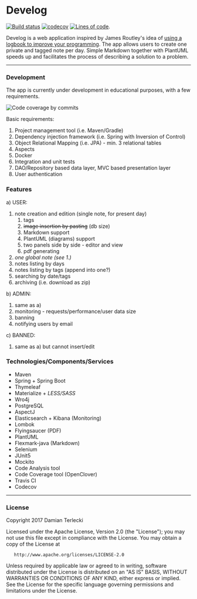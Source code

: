 # Develog
[![Build status](https://travis-ci.org/T3r1jj/Develog.svg?branch=master)](https://travis-ci.org/T3r1jj/Develog) [![codecov](https://codecov.io/gh/T3r1jj/Develog/branch/master/graph/badge.svg)](https://codecov.io/gh/T3r1jj/Develog) [![Lines of code](https://tokei.rs/b1/github/T3r1jj/Develog)](https://github.com/Aaronepower/tokei).


Develog is a web application inspired by James Routley's idea of [using a logbook to improve your programming](https://routley.io/tech/2017/11/23/logbook.html). The app allows users to create one private and tagged note per day. Simple Markdown together with PlantUML speeds up and facilitates the process of describing a solution to a problem.
 
---

### Development
The app is currently under development in educational purposes, with a few requirements.

![Code coverage by commits](https://codecov.io/gh/T3r1jj/Develog/branch/master/graphs/commits.svg)
 
Basic requirements:
1. Project management tool (i.e. Maven/Gradle)
2. Dependency injection framework (i.e. Spring with Inversion of Control)
3. Object Relational Mapping (i.e. JPA) - min. 3 relational tables
4. Aspects
5. Docker
6. Integration and unit tests
7. DAO/Repository based data layer, MVC based presentation layer
7. User authentication

### Features 
a) USER:
1. note creation and edition (single note, for present day)
    1. tags
    2. ~~image insertion by pasting~~ (db size)
    3. Markdown support
    4. PlantUML (diagrams) support
    5. two panels side by side - editor and view
    6. pdf generating
2. _one global note (see 1.)_
3. notes listing by days
4. notes listing by tags (append into one?)
5. searching by date/tags
6. archiving (i.e. download as zip)

b) ADMIN:
1. same as a)
2. monitoring - requests/performance/user data size
3. banning
4. notifying users by email

c) BANNED:
1. same as a) but cannot insert/edit

### Technologies/Components/Services

- Maven
- Spring + Spring Boot
- Thymeleaf
- Materialize + _LESS/SASS_
- Wro4j
- PostgreSQL
- AspectJ
- Elasticsearch + Kibana (Monitoring)
- Lombok
- Flyingsaucer (PDF)
- PlantUML
- Flexmark-java (Markdown)
- Selenium
- JUnit5
- Mockito
- Code Analysis tool
- Code Coverage tool (OpenClover)
- Travis CI
- Codecov

---

### License

   Copyright 2017 Damian Terlecki

   Licensed under the Apache License, Version 2.0 (the "License");
   you may not use this file except in compliance with the License.
   You may obtain a copy of the License at

       http://www.apache.org/licenses/LICENSE-2.0

   Unless required by applicable law or agreed to in writing, software
   distributed under the License is distributed on an "AS IS" BASIS,
   WITHOUT WARRANTIES OR CONDITIONS OF ANY KIND, either express or implied.
   See the License for the specific language governing permissions and
   limitations under the License.